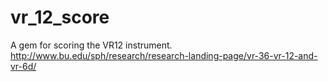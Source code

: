 # vr_12_score

A gem for scoring the VR12 instrument.
http://www.bu.edu/sph/research/research-landing-page/vr-36-vr-12-and-vr-6d/
